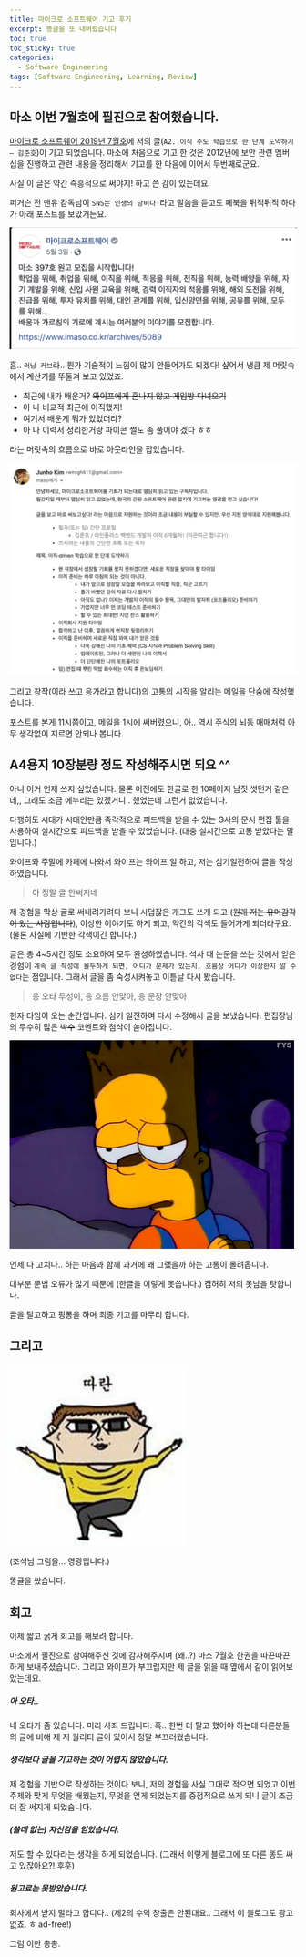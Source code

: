 ```yaml
---
title: 마이크로 소프트웨어 기고 후기
excerpt: 똥글을 또 내버렸습니다
toc: true
toc_sticky: true
categories:
  - Software Engineering
tags: [Software Engineering, Learning, Review]
---
```


마소 이번 7월호에 필진으로 참여했습니다.
-------

[마이크로 소프트웨어 2019년 7월호](https://www.imaso.co.kr/archives/5256)에 저의 글(`A2. 이직 주도 학습으로 한 단계 도약하기 – 김준호`)이 기고 되었습니다. 마소에 처음으로 기고 한 것은 2012년에 보안 관련 멤버십을 진행하고 관련 내용을 정리해서 기고를 한 다음에 이어서 두번째로군요.

사실 이 글은 약간 즉흥적으로 써야지! 하고 쓴 감이 있는데요.

퍼거슨 전 맨유 감독님이 `SNS는 인생의 낭비다!`라고 말씀을 듣고도 페북을 뒤적뒤적 하다가 아래 포스트를 보았거든요.

![facebook_post](../../img/post/0801/0801_img_01.png)

흠.. `러닝 커브`라.. 뭔가 기술적이 느낌이 많이 안들어가도 되겠다! 싶어서 냉큼 제 머릿속에서 계산기를 뚜둘겨 보고 있었죠.

- 최근에 내가 배운거? ~~와이프에게 혼나지 않고 게임방 다녀오기~~
- 아 나 비교적 최근에 이직했지!
- 여기서 배운게 뭐가 있었더라?
- 아 나 이력서 정리한거랑 파이콘 썰도 좀 풀어야 겠다 ㅎㅎ

라는 머릿속의 흐름으로 바로 아웃라인을 잡았습니다.

![mail](../../img/post/0801/0801_img_02.png)

그리고 창작(이라 쓰고 응가라고 합니다)의 고통의 시작을 알리는 메일을 단숨에 작성했습니다.

포스트를 본게 11시쯤이고, 메일을 1시에 써버렸으니, 아.. 역시 주식의 뇌동 매매처럼 아무 생각없이 지르면 안되나 봅니다.

A4용지 10장분량 정도 작성해주시면 되요 ^^
-----------

아니 이거 언제 쓰지 싶었습니다. 물론 이전에도 한글로 한 10페이지 남짓 썻던거 같은데,, 그래도 조금 에누리는 있겠거니.. 했었는데 그런거 없었습니다.

다행히도 시대가 시대인만큼 즉각적으로 피드백을 받을 수 있는 G사의 문서 편집 툴을 사용하여 실시간으로 피드백을 받을 수 있었습니다. (대충 실시간으로 고통 받았다는 말입니다.)

와이프와 주말에 카페에 나와서 와이프는 와이프 일 하고, 저는 심기일전하여 글을 작성하였습니다.

> 아 정말 글 안써지네

제 경험을 막상 글로 써내려가려다 보니 시덥잖은 개그도 쓰게 되고 (~~원래 저는 유머감각이 있는 사람입니다~~), 이상한 이야기도 하게 되고, 약간의 각색도 들어가게 되더라구요. (물론 사실에 기반한 각색이긴 합니다.)

글은 총 4~5시간 정도 소요하여 모두 완성하였습니다. 석사 때 논문을 쓰는 것에서 얻은 경험이 `계속 글 작성에 몰두하게 되면, 어디가 문제가 있는지, 흐름상 어디가 이상한지 알 수 없다`는 점입니다. 그래서 글을 좀 숙성시켜놓고 이튿날 다시 봤습니다.

> 응 오타 투성이, 응 흐름 안맞아, 응 문장 안맞아

현자 타임이 오는 순간입니다. 심기 일전하여 다시 수정해서 글을 보냈습니다. 편집장님의 무수히 많은 ~~박수~~ 코멘트와 첨삭이 쏟아집니다. 

![boring](../../img/post/0801/0801_img_03.gif)

언제 다 고치나.. 하는 마음과 함께 과거에 왜 그랬을까 하는 고통이 몰려옵니다.

대부분 문법 오류가 많기 때문에 (한글을 이렇게 못씁니다.) 겸허히 저의 못남을 탓합니다.

글을 탈고하고 핑퐁을 하며 최종 기고를 마무리 합니다.

그리고
-----------

![ddaran](../../img/post/0801/0801_img_04.jpg)

(조석님 그림을... 영광입니다.)

똥글을 쌌습니다.


회고
--------

이제 짧고 굵게 회고를 해보려 합니다.

마소에서 필진으로 참여해주신 것에 감사해주시며 (왜..?) 마소 7월호 한권을 따끈따끈하게 보내주셨습니다. 그리고 와이프가 부끄럽지만 제 글을 읽을 때 옆에서 같이 읽어보았는데요.

##### 아 오타..

네 오타가 좀 있습니다. 미리 사죄 드립니다. 흑.. 한번 더 탈고 했어야 하는데 다른분들의 글에 비해 제 저 퀄리티 글이 있어서 정말 부끄러웠습니다.

##### 생각보다 글을 기고하는 것이 어렵지 않았습니다.

제 경험을 기반으로 작성하는 것이다 보니, 저의 경험을 사실 그대로 적으면 되었고 이번 주제와 맞게 무엇을 배웠는지, 무엇을 얻게 되었는지를 중점적으로 쓰게 되니 글이 조금 더 잘 써지게 되었습니다.

##### (쓸데 없는) 자신감을 얻었습니다.

저도 할 수 있다라는 생각을 하게 되었습니다. (그래서 이렇게 블로그에 또 다른 똥도 싸고 있잖아요?! 후훗)

##### 원고료는 못받았습니다.

회사에서 받지 말라고 합디다.. (제2의 수익 창출은 안된대요.. 그래서 이 블로그도 광고 없죠. ㅎ ad-free!)

그럼 이만 총총.
